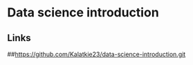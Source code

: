 # Data science introduction 

## Links

##https://github.com/Kalatkie23/data-science-introduction.git
